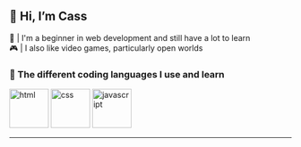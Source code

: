 ## 👋 Hi, I’m Cass
🌱 | I'm a beginner in web development and still have a lot to learn 
<br>
🎮 | I also like video games, particularly open worlds 
<br>
<detail>
### 📖 The different coding languages I use and learn
<picture>
  <img alt="html" src="https://cdn.jsdelivr.net/gh/devicons/devicon/icons/html5/html5-plain.svg" height=70 width=70>
</picture>
<picture>
  <img alt="css" src="https://cdn.jsdelivr.net/gh/devicons/devicon/icons/css3/css3-plain.svg" height=70 width=70>
</picture>
<picture>
  <img alt="javascript" src="https://cdn.jsdelivr.net/gh/devicons/devicon/icons/javascript/javascript-plain.svg" height=70 width=70>
</picture>
</detail>
<hr/>


<!---
casl0x/casl0x is a ✨ special ✨ repository because its `README.md` (this file) appears on your GitHub profile.
You can click the Preview link to take a look at your changes.
--->
